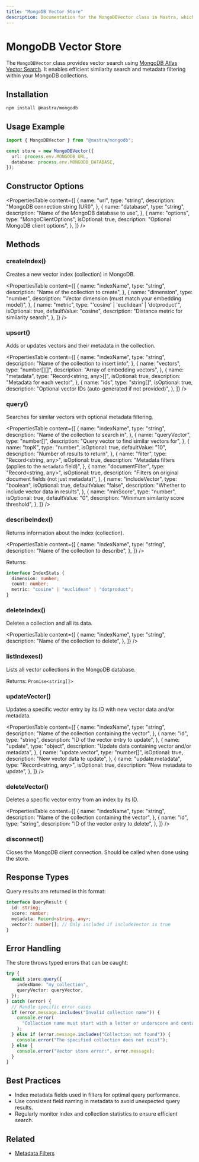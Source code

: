 ```yaml
---
title: "MongoDB Vector Store"
description: Documentation for the MongoDBVector class in Mastra, which provides vector search using MongoDB Atlas and Atlas Vector Search.
---
```


# MongoDB Vector Store

The `MongoDBVector` class provides vector search using [MongoDB Atlas Vector Search](https://www.mongodb.com/docs/atlas/atlas-vector-search/). It enables efficient similarity search and metadata filtering within your MongoDB collections.

## Installation

```bash copy
npm install @mastra/mongodb
```

## Usage Example

```typescript copy showLineNumbers
import { MongoDBVector } from "@mastra/mongodb";

const store = new MongoDBVector({
  url: process.env.MONGODB_URL,
  database: process.env.MONGODB_DATABASE,
});
```

## Constructor Options

<PropertiesTable
content={[
{
name: "url",
type: "string",
description: "MongoDB connection string (URI)",
},
{
name: "database",
type: "string",
description: "Name of the MongoDB database to use",
},
{
name: "options",
type: "MongoClientOptions",
isOptional: true,
description: "Optional MongoDB client options",
},
]}
/>

## Methods

### createIndex()

Creates a new vector index (collection) in MongoDB.

<PropertiesTable
content={[
{
name: "indexName",
type: "string",
description: "Name of the collection to create",
},
{
name: "dimension",
type: "number",
description: "Vector dimension (must match your embedding model)",
},
{
name: "metric",
type: "'cosine' | 'euclidean' | 'dotproduct'",
isOptional: true,
defaultValue: "cosine",
description: "Distance metric for similarity search",
},
]}
/>

### upsert()

Adds or updates vectors and their metadata in the collection.

<PropertiesTable
content={[
{
name: "indexName",
type: "string",
description: "Name of the collection to insert into",
},
{
name: "vectors",
type: "number[][]",
description: "Array of embedding vectors",
},
{
name: "metadata",
type: "Record<string, any>[]",
isOptional: true,
description: "Metadata for each vector",
},
{
name: "ids",
type: "string[]",
isOptional: true,
description: "Optional vector IDs (auto-generated if not provided)",
},
]}
/>

### query()

Searches for similar vectors with optional metadata filtering.

<PropertiesTable
content={[
{
name: "indexName",
type: "string",
description: "Name of the collection to search in",
},
{
name: "queryVector",
type: "number[]",
description: "Query vector to find similar vectors for",
},
{
name: "topK",
type: "number",
isOptional: true,
defaultValue: "10",
description: "Number of results to return",
},
{
name: "filter",
type: "Record<string, any>",
isOptional: true,
description: "Metadata filters (applies to the `metadata` field)",
},
{
name: "documentFilter",
type: "Record<string, any>",
isOptional: true,
description: "Filters on original document fields (not just metadata)",
},
{
name: "includeVector",
type: "boolean",
isOptional: true,
defaultValue: "false",
description: "Whether to include vector data in results",
},
{
name: "minScore",
type: "number",
isOptional: true,
defaultValue: "0",
description: "Minimum similarity score threshold",
},
]}
/>

### describeIndex()

Returns information about the index (collection).

<PropertiesTable
content={[
{
name: "indexName",
type: "string",
description: "Name of the collection to describe",
},
]}
/>

Returns:

```typescript copy
interface IndexStats {
  dimension: number;
  count: number;
  metric: "cosine" | "euclidean" | "dotproduct";
}
```

### deleteIndex()

Deletes a collection and all its data.

<PropertiesTable
content={[
{
name: "indexName",
type: "string",
description: "Name of the collection to delete",
},
]}
/>

### listIndexes()

Lists all vector collections in the MongoDB database.

Returns: `Promise<string[]>`

### updateVector()

Updates a specific vector entry by its ID with new vector data and/or metadata.

<PropertiesTable
content={[
{
name: "indexName",
type: "string",
description: "Name of the collection containing the vector",
},
{
name: "id",
type: "string",
description: "ID of the vector entry to update",
},
{
name: "update",
type: "object",
description: "Update data containing vector and/or metadata",
},
{
name: "update.vector",
type: "number[]",
isOptional: true,
description: "New vector data to update",
},
{
name: "update.metadata",
type: "Record<string, any>",
isOptional: true,
description: "New metadata to update",
},
]}
/>

### deleteVector()

Deletes a specific vector entry from an index by its ID.

<PropertiesTable
content={[
{
name: "indexName",
type: "string",
description: "Name of the collection containing the vector",
},
{
name: "id",
type: "string",
description: "ID of the vector entry to delete",
},
]}
/>

### disconnect()

Closes the MongoDB client connection. Should be called when done using the store.

## Response Types

Query results are returned in this format:

```typescript copy
interface QueryResult {
  id: string;
  score: number;
  metadata: Record<string, any>;
  vector?: number[]; // Only included if includeVector is true
}
```

## Error Handling

The store throws typed errors that can be caught:

```typescript copy
try {
  await store.query({
    indexName: "my_collection",
    queryVector: queryVector,
  });
} catch (error) {
  // Handle specific error cases
  if (error.message.includes("Invalid collection name")) {
    console.error(
      "Collection name must start with a letter or underscore and contain only valid characters.",
    );
  } else if (error.message.includes("Collection not found")) {
    console.error("The specified collection does not exist");
  } else {
    console.error("Vector store error:", error.message);
  }
}
```

## Best Practices

- Index metadata fields used in filters for optimal query performance.
- Use consistent field naming in metadata to avoid unexpected query results.
- Regularly monitor index and collection statistics to ensure efficient search.

## Related

- [Metadata Filters](../rag/metadata-filters)

